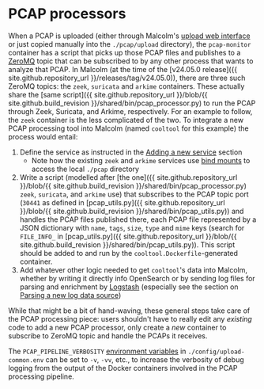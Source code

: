 # <a name="PCAP"></a>PCAP processors

When a PCAP is uploaded (either through Malcolm's [upload web interface](upload.md#Upload) or just copied manually into the `./pcap/upload` directory), the `pcap-monitor` container has a script that picks up those PCAP files and publishes to a [ZeroMQ](https://zeromq.org/) topic that can be subscribed to by any other process that wants to analyze that PCAP. In Malcolm (at the time of the [v24.05.0 release]({{ site.github.repository_url }}/releases/tag/v24.05.0)), there are three such ZeroMQ topics: the `zeek`, `suricata` and `arkime` containers. These actually share the [same script]({{ site.github.repository_url }}/blob/{{ site.github.build_revision }}/shared/bin/pcap_processor.py) to run the PCAP through Zeek, Suricata, and Arkime, respectively. For an example to follow, the `zeek` container is the less complicated of the two. To integrate a new PCAP processing tool into Malcolm (named `cooltool` for this example) the process would entail:

1. Define the service as instructed in the [Adding a new service](contributing-new-image.md#NewImage) section
    * Note how the existing `zeek` and `arkime` services use [bind mounts](contributing-local-modifications.md#Bind) to access the local `./pcap` directory
1. Write a script (modelled after [the one]({{ site.github.repository_url }}/blob/{{ site.github.build_revision }}/shared/bin/pcap_processor.py) `zeek`, `suricata`, and `arkime` use) that subscribes to the PCAP topic port (`30441` as defined in [pcap_utils.py]({{ site.github.repository_url }}/blob/{{ site.github.build_revision }}/shared/bin/pcap_utils.py)) and handles the PCAP files published there, each PCAP file represented by a JSON dictionary with `name`, `tags`, `size`, `type` and `mime` keys (search for `FILE_INFO_` in [pcap_utils.py]({{ site.github.repository_url }}/blob/{{ site.github.build_revision }}/shared/bin/pcap_utils.py)). This script should be added to and run by the `cooltool.Dockerfile`-generated container.
1. Add whatever other logic needed to get `cooltool`'s data into Malcolm, whether by writing it directly info OpenSearch or by sending log files for parsing and enrichment by [Logstash](contributing-logstash.md#Logstash) (especially see the section on [Parsing a new log data source](contributing-logstash.md#LogstashNewSource))

While that might be a bit of hand-waving, these general steps take care of the PCAP processing piece: users shouldn't have to really edit any *existing* code to add a new PCAP processor, only create a *new* container to subscribe to ZeroMQ topic and handle the PCAPs it receives.

The `PCAP_PIPELINE_VERBOSITY` [environment variables](malcolm-config.md#MalcolmConfigEnvVars) in `./config/upload-common.env` can be set to `-v`, `-vv`, etc., to increase the verbosity of debug logging from the output of the Docker containers involved in the PCAP processing pipeline.